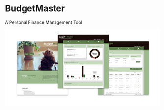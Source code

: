# BudgetMaster
A Personal Finance Management Tool

![Budget Maestro](./Content/budget-screenshot.png)
